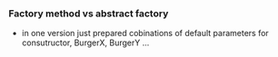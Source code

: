### Factory method vs abstract factory

- in one version just prepared cobinations of default parameters for consutructor, BurgerX, BurgerY ... 
